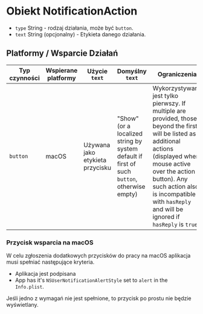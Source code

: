 # Obiekt NotificationAction

* `type` String - rodzaj działania, może być `button`.
* `text` String (opcjonalny) - Etykieta danego działania.

## Platformy / Wsparcie Działań

| Typ czynności | Wspierane platformy | Użycie `text`                   | Domyślny `text`                                                                             | Ograniczenia                                                                                                                                                                                                                                                                      |
| ------------- | ------------------- | ------------------------------- | ------------------------------------------------------------------------------------------- | --------------------------------------------------------------------------------------------------------------------------------------------------------------------------------------------------------------------------------------------------------------------------------- |
| `button`      | macOS               | Używana jako etykieta przycisku | "Show" (or a localized string by system default if first of such `button`, otherwise empty) | Wykorzystywany jest tylko pierwszy. If multiple are provided, those beyond the first will be listed as additional actions (displayed when mouse active over the action button). Any such action also is incompatible with `hasReply` and will be ignored if `hasReply` is `true`. |

### Przycisk wsparcia na macOS

W celu zgłoszenia dodatkowych przycisków do pracy na macOS aplikacja musi spełniać następujące kryteria.

* Aplikacja jest podpisana
* App has it's `NSUserNotificationAlertStyle` set to `alert` in the `Info.plist`.

Jeśli jedno z wymagań nie jest spełnione, to przycisk po prostu nie będzie wyświetlany.